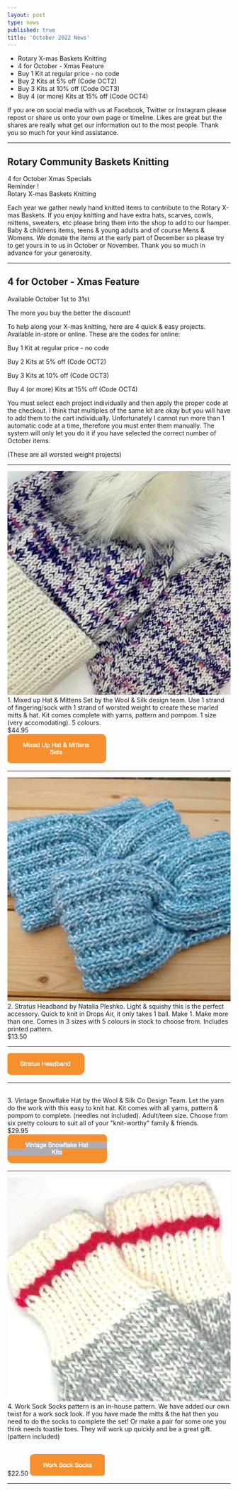 ```yaml
---
layout: post
type: news
published: true
title: 'October 2022 News'
---
```


- Rotary X-mas Baskets Knitting
- 4 for October - Xmas Feature
- Buy 1 Kit at regular price - no code
- Buy 2 Kits at 5% off (Code OCT2)
- Buy 3 Kits at 10% off (Code OCT3)
- Buy 4 (or more) Kits at 15% off (Code OCT4)

If you are on social media with us at Facebook, Twitter or Instagram please repost or share us onto your own page or timeline. Likes are great but the shares are really what get our information out to the most people. Thank you so much for your kind assistance.
<hr />
<h2>Rotary Community Baskets Knitting</h2>

4 for October Xmas Specials<br />
Reminder !<br />
Rotary X-mas Baskets Knitting<br />

Each year we gather newly hand knitted items to contribute to the Rotary X-mas Baskets. If you enjoy knitting and have extra hats, scarves, cowls, mittens, sweaters, etc please bring them into the shop to add to our hamper. Baby & childrens items, teens & young adults and of course Mens & Womens. We donate the items at the early part of December so please try to get yours in to us in October or November. Thank you so much in advance for your generosity.
<hr />
<h2>4 for October - Xmas Feature</h2>
Available October 1st to 31st

The more you buy the better the discount!

To help along your X-mas knitting, here are 4 quick & easy projects. Available in-store or online. These are the codes for online:

Buy 1 Kit at regular price - no code

Buy 2 Kits at 5% off (Code OCT2)

Buy 3 Kits at 10% off (Code OCT3)

Buy 4 (or more) Kits at 15% off (Code OCT4)

You must select each project individually and then apply the proper code at the checkout. I think that multiples of the same kit are okay but you will have to add them to the cart individually. Unfortunately I cannot run more than 1 automatic code at a time, therefore you must enter them manually. The system will only let you do it if you have selected the correct number of October items.

(These are all worsted weight projects)
<hr />
<a href="https://www.woolandsilkcoshop.com/products/mixed-up-mittens-and-hat-kits"><img src="/img/mixed_up_hat_mitts.jpg"></a><br />
1. Mixed up Hat & Mittens Set by the Wool & Silk design team. Use 1 strand of fingering/sock with 1 strand of worsted weight to create these marled mitts & hat. Kit comes complete with yarns, pattern and pompom. 1 size (very accomodating). 5 colours.
<br />
$44.95 <br />
<a href="https://www.woolandsilkcoshop.com/products/mixed-up-mittens-and-hat-kits"><img src="/img/button_hat.jpg"></a><br />
<hr />
<a href="https://www.woolandsilkcoshop.com/products/stratus-headband-kit"><img src="/img/stratus_headband.jpg"></a><br />
2. Stratus Headband by Natalia Pleshko. Light & squishy this is the perfect accessory. Quick to knit in Drops Air, it only takes 1 ball. Make 1. Make more than one. Comes in 3 sizes with 5 colours in stock to choose from. Includes printed pattern.
<br />
$13.50<br />
<hr />
<a href="https://www.woolandsilkcoshop.com/products/stratus-headband-kit"><img src="/img/button_headband.jpg"></a><br /><hr />
<a href="https://www.woolandsilkcoshop.com/products/vintage-snowflake-hat"<img src="/img/vintage_snowflake_hat.jpg"></a><br />
3. Vintage Snowflake Hat by the Wool & Silk Co Design Team. Let the yarn do the work with this easy to knit hat. Kit comes with all yarns, pattern & pompom to complete. (needles not included). Adult/teen size. Choose from six pretty colours to suit all of your "knit-worthy" family & friends.
<br />
$29.95<br />
<a href="https://www.woolandsilkcoshop.com/products/vintage-snowflake-hat"><img src="/img/button_vintage_hat.jpg"></a><br /><hr />
<a href="https://www.woolandsilkcoshop.com/products/work-sock-sock-kits"><img src="/img/work_socks.jpg"></a><br />
4. Work Sock Socks pattern is an in-house pattern. We have added our own twist for a work sock look. If you have made the mitts & the hat then you need to do the socks to complete the set! Or make a pair for some one you think needs toastie toes. They will work up quickly and be a great gift. (pattern included)<br /><br />

$22.50
<a href="https://www.woolandsilkcoshop.com/products/work-sock-sock-kits"><img src="/img/button_work_socks.jpg"></a><br />


<hr />
